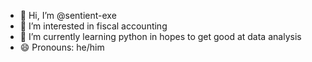- 👋 Hi, I’m @sentient-exe
- 👀 I’m interested in fiscal accounting
- 🌱 I’m currently learning python in hopes to get good at data analysis
- 😄 Pronouns: he/him
